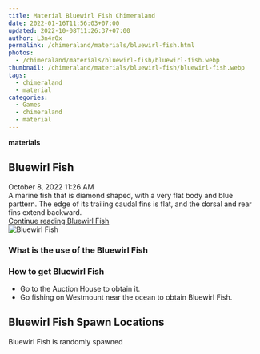```yaml
---
title: Material Bluewirl Fish Chimeraland
date: 2022-01-16T11:56:03+07:00
updated: 2022-10-08T11:26:37+07:00
author: L3n4r0x
permalink: /chimeraland/materials/bluewirl-fish.html
photos:
  - /chimeraland/materials/bluewirl-fish/bluewirl-fish.webp
thumbnail: /chimeraland/materials/bluewirl-fish/bluewirl-fish.webp
tags:
  - chimeraland
  - material
categories:
  - Games
  - chimeraland
  - material
---
```


<section id="bootstrap-wrapper">
  <link
    rel="stylesheet"
    href="https://rawcdn.githack.com/dimaslanjaka/Web-Manajemen/870a349/css/bootstrap-5-3-0-alpha3-wrapper.css"
  />
  <div
    class="row g-0 border rounded overflow-hidden flex-md-row mb-4 shadow-sm position-relative bg-light text-dark"
  >
    <div class="col p-4 d-flex flex-column position-static">
      <strong class="d-inline-block mb-2 text-success">materials</strong>
      <h2 class="mb-0">Bluewirl Fish</h2>
      <div class="mb-1 text-muted">October 8, 2022 11:26 AM</div>
      <div class="mb-2 border p-1">
        A marine fish that is diamond shaped, with a very flat body and blue
        parttern. The edge of its trailing caudal fins is flat, and the dorsal
        and rear fins extend backward.
      </div>
      <a
        href="/chimeraland/materials/bluewirl-fish.html"
        class="stretched-link d-none"
        >Continue reading Bluewirl Fish</a
      >
    </div>
    <div class="col-auto d-none d-lg-block">
      <img
        src="/chimeraland/materials/bluewirl-fish/bluewirl-fish.webp"
        alt="Bluewirl Fish"
      />
    </div>
  </div>
  <div class="row bg-light text-dark">
    <div class="col-lg-6 col-12 mb-2">
      <div class="card">
        <div class="card-body">
          <h3 class="card-title">What is the use of the Bluewirl Fish</h3>
          <div class="card-text"><ul></ul></div>
        </div>
      </div>
    </div>
    <div class="col-lg-6 col-12 mb-2">
      <div class="card">
        <div class="card-body">
          <h3 class="card-title">How to get Bluewirl Fish</h3>
          <div class="card-text">
            <ul>
              <li>Go to the Auction House to obtain it.</li>
              <li>
                Go fishing on Westmount near the ocean to obtain Bluewirl Fish.
              </li>
            </ul>
          </div>
        </div>
      </div>
    </div>
    <div class="col-12 mb-2">
      <h2>Bluewirl Fish Spawn Locations</h2>
      <p>Bluewirl Fish is randomly spawned</p>
    </div>
  </div>
</section>